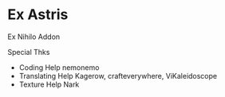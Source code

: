 Ex Astris
=========

Ex Nihilo Addon

Special Thks

- Coding Help nemonemo 
- Translating Help Kagerow, crafteverywhere, ViKaleidoscope
- Texture Help Nark
